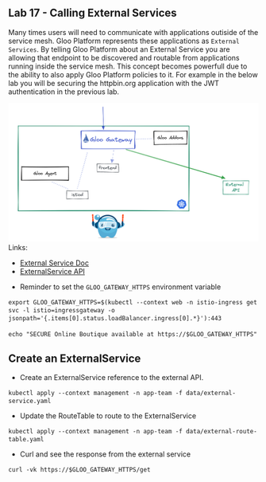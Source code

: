 ## Lab 17 - Calling External Services <a name="lab-17---calling-external-services-"></a>


Many times users will need to communicate with applications outiside of the service mesh. Gloo Platform represents these applications as `External Services`. By telling Gloo Platform about an External Service you are allowing that endpoint to be discovered and routable from applications running inside the service mesh. This concept becomes powerfull due to the ability to also apply Gloo Platform policies to it. For example in the below lab you will be securing the httpbin.org application with the JWT authentication in the previous lab. 

![External API](images/external-api.png)
Links:
  - [External Service Doc](https://docs.solo.io/gloo-mesh-enterprise/latest/routing/forward-requests/external-service/)
  - [ExternalService API](https://docs.solo.io/gloo-mesh-enterprise/latest/reference/api/external_service/)
* Reminder to set the `GLOO_GATEWAY_HTTPS` environment variable
```shell
export GLOO_GATEWAY_HTTPS=$(kubectl --context web -n istio-ingress get svc -l istio=ingressgateway -o jsonpath='{.items[0].status.loadBalancer.ingress[0].*}'):443

echo "SECURE Online Boutique available at https://$GLOO_GATEWAY_HTTPS"
```

## Create an ExternalService

* Create an ExternalService reference to the external API. 
```shell
kubectl apply --context management -n app-team -f data/external-service.yaml
```

* Update the RouteTable to route to the ExternalService
```shell
kubectl apply --context management -n app-team -f data/external-route-table.yaml
```

* Curl and see the response from the external service
```shell
curl -vk https://$GLOO_GATEWAY_HTTPS/get
```
